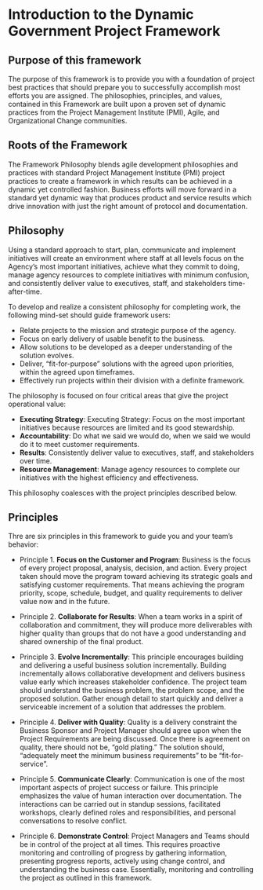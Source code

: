 # Introduction to the Dynamic Government Project Framework
## Purpose of this framework
The purpose of this framework is to provide you with a foundation of project best practices that should prepare you to successfully accomplish most efforts you are assigned. The philosophies, principles, and values, contained in this Framework are built upon a proven set of dynamic practices from the Project Management Institute (PMI), Agile, and Organizational Change communities.

## Roots of the Framework
The Framework Philosophy blends agile development philosophies and practices with standard Project Management Institute (PMI) project practices to create a framework in which results can be achieved in a dynamic yet controlled fashion. Business efforts will move forward in a standard yet dynamic way that produces product and service results which drive innovation with just the right amount of protocol and documentation.

## Philosophy
Using a standard approach to start, plan, communicate and implement initiatives will create an environment where staff at all levels focus on the Agency’s most important initiatives, achieve what they commit to doing, manage agency resources to complete initiatives with minimum confusion, and consistently deliver value to executives, staff, and stakeholders time-after-time. 

To develop and realize a consistent philosophy for completing work, the following mind-set should guide framework users:
*	Relate projects to the mission and strategic purpose of the agency.
* Focus on early delivery of usable benefit to the business. 
* Allow solutions to be developed as a deeper understanding of the solution evolves.
* Deliver, “fit-for-purpose” solutions with the agreed upon priorities, within the agreed upon timeframes.
* Effectively run projects within their division with a definite framework.

The philosophy is focused on four critical areas that give the project operational value:
* __Executing Strategy__: Executing Strategy: Focus on the most important initiatives because resources are limited and its good stewardship.
* __Accountability__:	Do what we said we would do, when we said we would do it to meet customer requirements.
* __Results__:	Consistently deliver value to executives, staff, and stakeholders over time.
* __Resource Management__:	Manage agency resources to complete our initiatives with the highest efficiency and effectiveness.

This philosophy coalesces with the project principles described below. 

## Principles
Thre are six principles in this framework to guide you and your team’s behavior:
* Principle 1. __Focus on the Customer and Program__: Business is the focus of every project proposal, analysis, decision, and action. Every project taken should move the program toward achieving its strategic goals and satisfying  customer requirements. That means achieving the program priority, scope, schedule, budget, and quality requirements to deliver value now and in the future.

* Principle 2. __Collaborate for Results__: When a team works in a spirit of collaboration and commitment, they will produce more deliverables with higher quality than groups that do not have a good understanding and shared ownership of the final product. 

* Principle 3. __Evolve Incrementally__: This principle encourages building and delivering a useful business solution incrementally. Building incrementally allows collaborative development and delivers business value early which increases stakeholder confidence. The project team should understand the business problem, the problem scope, and the proposed solution. Gather enough detail to start quickly and deliver a serviceable increment of a solution that addresses the problem. 

* Principle 4. __Deliver with Quality__: Quality is a delivery constraint the Business Sponsor and Project Manager should agree upon when the Project Requirements are being discussed. Once there is agreement on quality, there should not be, “gold plating.” The solution should, “adequately meet the minimum business requirements” to be “fit-for-service”.

* Principle 5. __Communicate Clearly__: Communication is one of the most important aspects of project success or failure. This principle emphasizes the value of human interaction over documentation. The interactions can be carried out in standup sessions, facilitated workshops, clearly defined roles and responsibilities, and personal conversations to resolve conflict. 

* Principle 6. __Demonstrate Control__: Project Managers and Teams should be in control of the project at all times. This requires proactive monitoring and controlling of progress by gathering information, presenting progress reports, actively using change control, and understanding the business case. Essentially, monitoring and controlling the project as outlined in this framework. 
